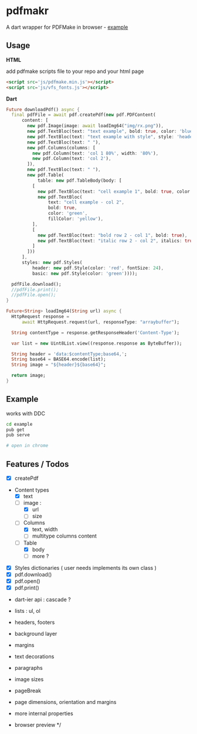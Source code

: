 # pdfmakr

A dart wrapper for PDFMake in browser - [example](http://rxlabz.github.io/pdfmakr)

## Usage

**HTML**

add pdfmake scripts file to your repo and your html page

```html
<script src='js/pdfmake.min.js'></script>
<script src='js/vfs_fonts.js'></script>
```

**Dart**

```dart
Future downloadPdf() async {
  final pdfFile = await pdf.createPdf(new pdf.PDFContent(
      content: [
        new pdf.Image(image: await loadImg64("img/rx.png")),
        new pdf.TextBloc(text: "text example", bold: true, color: 'blue'),
        new pdf.TextBloc(text: "text example with style", style: 'header'),
        new pdf.TextBloc(text: " "),
        new pdf.Columns(columns: [
          new pdf.Column(text: 'col 1 80%', width: '80%'),
          new pdf.Column(text: 'col 2'),
        ]),
        new pdf.TextBloc(text: " "),
        new pdf.Table(
            table: new pdf.TableBody(body: [
          [
            new pdf.TextBloc(text: "cell example 1", bold: true, color: 'blue'),
            new pdf.TextBloc(
                text: "cell example - col 2",
                bold: true,
                color: 'green',
                fillColor: 'yellow'),
          ],
          [
            new pdf.TextBloc(text: "bold row 2 - col 1", bold: true),
            new pdf.TextBloc(text: "italic row 2 - col 2", italics: true),
          ]
        ]))
      ],
      styles: new pdf.Styles(
          header: new pdf.Style(color: 'red', fontSize: 24),
          basic: new pdf.Style(color: 'green'))));

  pdfFile.download();
  //pdfFile.print();
  //pdfFile.open();
}

Future<String> loadImg64(String url) async {
  HttpRequest response =
      await HttpRequest.request(url, responseType: "arraybuffer");

  String contentType = response.getResponseHeader('Content-Type');

  var list = new Uint8List.view((response.response as ByteBuffer));

  String header = 'data:$contentType;base64,';
  String base64 = BASE64.encode(list);
  String image = "${header}${base64}";

  return image;
}

```

## Example

works with DDC

```bash
cd example
pub get
pub serve

# open in chrome
```

## Features / Todos

- [x] createPdf
- Content types
  - [x] text
  - [ ] image :
    - [x] url
    - [ ] size
  - [ ] Columns
    - [x] text, width
    - [ ] multitype columns content
  - [ ] Table
    - [x] body
    - [ ] more ?
- [x] Styles dictionaries ( user needs implements its own class )
- [x] pdf.download()
- [x] pdf.open()
- [x] pdf.print()

- dart-ier api : cascade ?

- lists : ul, ol
- headers, footers
- background layer
- margins
- text decorations
- paragraphs
- image sizes
- pageBreak
- page dimensions, orientation and margins
- more internal properties
- browser preview
 */
